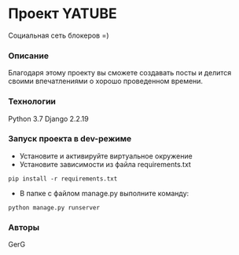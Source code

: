 # Проект YATUBE
Социальная сеть блокеров =)
### Описание
Благодаря этому проекту вы сможете создавать посты и делится своими впечатлениями о хорошо проведенном времени.
### Технологии
Python 3.7
Django 2.2.19
### Запуск проекта в dev-режиме
- Установите и активируйте виртуальное окружение
- Установите зависимости из файла requirements.txt
```
pip install -r requirements.txt
``` 
- В папке с файлом manage.py выполните команду:
```
python manage.py runserver
```
### Авторы
GerG
